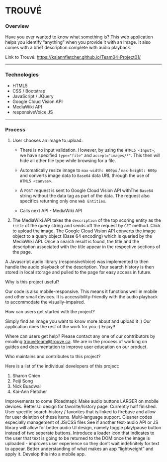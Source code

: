 # TROUVÉ

### Overview

Have you ever wanted to know what something is? This web application helps you identify “anything” when you provide it with an image. It also comes with a brief description complete with audio playback. 

Link to Trouvé: https://kaiannfletcher.github.io/Team04-Project01/

- - -

### Technologies
- HTML5
- CSS / Bootstrap
- JavaScript / JQuery
- Google Cloud Vision API
- MediaWiki API
- responsiveVoice JS

- - -

### Process

1. User chooses an image to upload.
   * There is no input validation. However, by using the `HTML5 <Input>`, we have specified `type="file"` and `accept="images/*"`. This then will hide all other file type while browsing for a file.

   * Automatically resize image to `max-width: 600px` / `max-height: 600p` and converts image data to `Base64` data URL through the use of `HTML5 <canvas>`.  

   * A `POST` request is sent to Google Cloud Vision API withThe `Base64` string without the data tag as part of the data. The request also specifics returning only one `Web Entities`.
    * Calls next API - MediaWiki API

4. The MediaWiki API takes the `description` of the top scoring entity as the `title` of the query string and sends off the request by `GET` method.
  Click to upload the image. The Google Cloud Vision API converts the image object to a query object (Base 64 encoding) which is queried by the MediaWiki API. Once a search result is found, the title and the description associated with the title appear in the respective sections of the page. 

A Javascript audio library (responsiveVoice) was implemented to then handle the audio playback of the description. Your search history is then stored in local storage and pulled to the page for easy access in future.

Why is this project useful?

Our code is also mobile-responsive. This means it functions well in mobile and other small devices. It is accessibility-friendly with the audio playback to accommodate the visually-impaired.

How can users get started with the project?

Simply find an image you want to know more about and upload it :) Our application does the rest of the work for you :) Enjoy!!

Where can users get help?
Please contact any one of our contributors by emailing trouveteam@trouve.ca.
We are in the process of working on guides and documentation to improve user education on our product.

Who maintains and contributes to this project?

Here is a list of the individual developers of this project:
1) Sharon Chien
2) Peiji Song
3) Nick Buadwal
4) Kai-Ann Fletcher

Improvements to come (Roadmap):
Make audio buttons LARGER on mobile devices.
Better UI design for favorite/history page. Currently half finished.
User specific search history / favorites that is linked to firebase and allow for user deletion of these items.
Multi-language support.
Cleaner codes especially management of JS/CSS files
See if another text-audio API or JS library will allow for better audio UI design, namely toggle play/pause button instead of two seperate buttons.
Introduce a loader icon that indicates to the user that text is going to be returned to the DOM once the image is uploaded - improves user experience so they don’t wait indefinitely for text to appear.
Better understanding of what makes an app “lightweight” and apply it.
Develop this into a mobile app.










